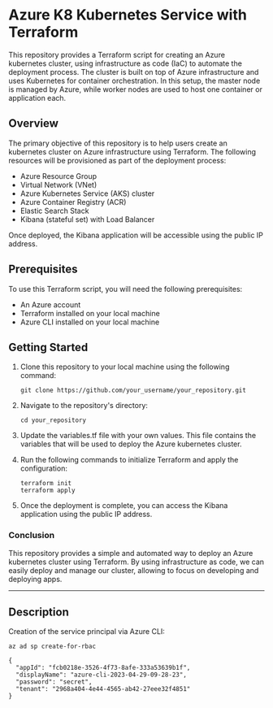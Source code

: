 # Azure K8 Kubernetes Service with Terraform

This repository provides a Terraform script for creating an Azure kubernetes cluster, using infrastructure as code (IaC) to automate the deployment process. The cluster is built on top of Azure infrastructure and uses Kubernetes for container orchestration. In this setup, the master node is managed by Azure, while worker nodes are used to host one container or application each.

## Overview

The primary objective of this repository is to help users create an kubernetes cluster on Azure infrastructure using Terraform. The following resources will be provisioned as part of the deployment process:

- Azure Resource Group
- Virtual Network (VNet)
- Azure Kubernetes Service (AKS) cluster
- Azure Container Registry (ACR)
- Elastic Search Stack
- Kibana (stateful set) with Load Balancer

Once deployed, the Kibana application will be accessible using the public IP address.

## Prerequisites

To use this Terraform script, you will need the following prerequisites:

- An Azure account
- Terraform installed on your local machine
- Azure CLI installed on your local machine

## Getting Started

1. Clone this repository to your local machine using the following command:

    ```git clone https://github.com/your_username/your_repository.git```

2. Navigate to the repository's directory:

    ```cd your_repository```

3. Update the variables.tf file with your own values. This file contains the variables that will be used to deploy the Azure kubernetes cluster.

4. Run the following commands to initialize Terraform and apply the configuration:

    ```
    terraform init
    terraform apply
    ```

5. Once the deployment is complete, you can access the Kibana application using the public IP address.


### Conclusion

This repository provides a simple and automated way to deploy an Azure kubernetes cluster using Terraform. By using infrastructure as code, we can easily deploy and manage our cluster, allowing to focus on developing and deploying apps.

------------------------------------------------------------------------

## Description

Creation of the service principal via Azure CLI:
```
az ad sp create-for-rbac

{
  "appId": "fcb0218e-3526-4f73-8afe-333a53639b1f",
  "displayName": "azure-cli-2023-04-29-09-28-23",
  "password": "secret",
  "tenant": "2968a404-4e44-4565-ab42-27eee32f4851"
}
```
